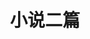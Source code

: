 ---
title: "小说二篇"
author: ""
unit: "1-3"
index: 3
page: "12-28"
tip: |
    《百合花》所讲的故事发生在解放战争时期。小说写部队发起总攻之前，小通讯
    员和“我”到包扎所向一个刚过门三天的新媳妇借被子以及此后发生的故事，表现
    了战火中的青春美和人性美。阅读时注意那些感人的细节描写，如新媳妇发现重伤
    的是小通讯员，于是一针一针缝补他衣服上的破洞，后来又将自己新婚时的被子盖
    在了小通讯员的遗体上。想一想这篇战争题材的小说为何格外让人心动，重点把握
    小说对人物形象的刻画，体会革命战争年代特有的崇高情操。

    《哦，香雪》写的是改革开放之初火车的开通给边远山村带来的新鲜事儿。小说
    没有激烈的冲突和曲折的故事，只是捕捉了几个小的生活场景，细致入微地描绘了
    香雪等几位姑娘的心理变化与情感波澜，折射出山村生活的新变化。“香雪们”青春
    的纯真和质朴，让人感受到生命的美好。阅读时注意欣赏小说清新的笔调，以及洋
    溢在淡雅文字中的诗情画意。
---